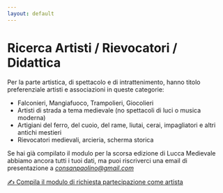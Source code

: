```yaml
---
layout: default
---
```


# Ricerca Artisti / Rievocatori / Didattica

Per la parte artistica, di spettacolo e di intrattenimento, hanno titolo
preferenziale artisti e associazioni in queste categorie:

* Falconieri, Mangiafuoco, Trampolieri, Giocolieri
* Artisti di strada a tema medievale (no spettacoli di luci o musica moderna)
* Artigiani del ferro, del cuoio, del rame, liutai, cerai, impagliatori e altri antichi mestieri
* Rievocatori medievali, arcieria, scherma storica

Se hai già compilato il modulo per la scorsa edizione di Lucca Medievale abbiamo ancora tutti i
tuoi dati, ma puoi riscriverci una email di presentazione a *consanpaolino@gmail.com*

[✍️ Compila il modulo di richiesta partecipazione come artista](https://docs.google.com/forms/d/e/1FAIpQLSciLLnykoVAveRwBKi1O95qLzUX-OdXvzlxD3xuZbaiwJhuMA/viewform?usp=sf_link)
